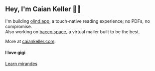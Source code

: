 ## Hey, I'm Caian Keller 🙋‍♂️

I'm building [olind.app](https://olind.app), a touch-native reading experience; no PDFs, no compromise.  
Also working on [bacco.space](https://grabify.link/MX6ERR), a virtual mailer built to be the best.

More at [caiankeller.com](https://caiankeller.com).

#### I love gigi

[Learn mirandes](https://lhengua.org/lalhengua/)

